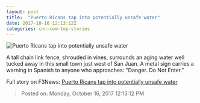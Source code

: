 ```yaml
---
layout: post
title:  "Puerto Ricans tap into potentially unsafe water"
date: 2017-10-16 12:13:12Z
categories: cnn-com-top-stories
---
```


![Puerto Ricans tap into potentially unsafe water](http://cdn.cnn.com/cnnnext/dam/assets/171013225955-pr-superfund-water-super-tease.jpg)

A tall chain link fence, shrouded in vines, surrounds an aging water well tucked away in this small town just west of San Juan. A metal sign carries a warning in Spanish to anyone who approaches: "Danger. Do Not Enter."


Full story on F3News: [Puerto Ricans tap into potentially unsafe water](http://www.f3nws.com/n/EKrXVG)

> Posted on: Monday, October 16, 2017 12:13:12 PM
